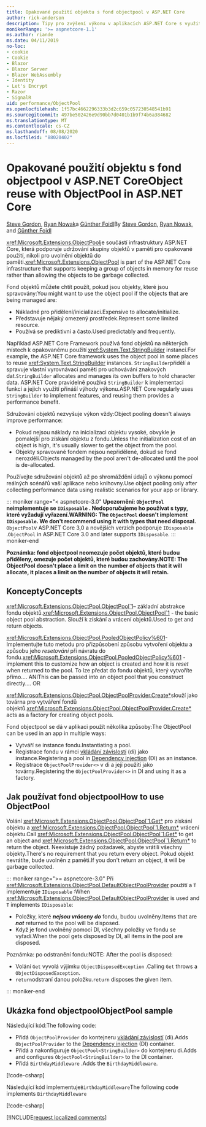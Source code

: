 ```yaml
---
title: Opakované použití objektu s fond objectpool v ASP.NET Core
author: rick-anderson
description: Tipy pro zvýšení výkonu v aplikacích ASP.NET Core s využitím fond objectpool.
monikerRange: '>= aspnetcore-1.1'
ms.author: riande
ms.date: 04/11/2019
no-loc:
- cookie
- Cookie
- Blazor
- Blazor Server
- Blazor WebAssembly
- Identity
- Let's Encrypt
- Razor
- SignalR
uid: performance/ObjectPool
ms.openlocfilehash: 1f57bc4662296333b3d2c659c057230548541b91
ms.sourcegitcommit: 497be502426e9d90bb7d0401b1b9f74b6a384682
ms.translationtype: MT
ms.contentlocale: cs-CZ
ms.lasthandoff: 08/08/2020
ms.locfileid: "88020402"
---
```

# <a name="object-reuse-with-objectpool-in-aspnet-core"></a><span data-ttu-id="f3418-103">Opakované použití objektu s fond objectpool v ASP.NET Core</span><span class="sxs-lookup"><span data-stu-id="f3418-103">Object reuse with ObjectPool in ASP.NET Core</span></span>

<span data-ttu-id="f3418-104">[Steve Gordon](https://twitter.com/stevejgordon), [Ryan Nowak](https://github.com/rynowak)a [Günther Foidl](https://github.com/gfoidl)</span><span class="sxs-lookup"><span data-stu-id="f3418-104">By [Steve Gordon](https://twitter.com/stevejgordon), [Ryan Nowak](https://github.com/rynowak), and [Günther Foidl](https://github.com/gfoidl)</span></span>

<span data-ttu-id="f3418-105"><xref:Microsoft.Extensions.ObjectPool>je součástí infrastruktury ASP.NET Core, která podporuje udržování skupiny objektů v paměti pro opakované použití, nikoli pro uvolnění objektů do paměti.</span><span class="sxs-lookup"><span data-stu-id="f3418-105"><xref:Microsoft.Extensions.ObjectPool> is part of the ASP.NET Core infrastructure that supports keeping a group of objects in memory for reuse rather than allowing the objects to be garbage collected.</span></span>

<span data-ttu-id="f3418-106">Fond objektů můžete chtít použít, pokud jsou objekty, které jsou spravovány:</span><span class="sxs-lookup"><span data-stu-id="f3418-106">You might want to use the object pool if the objects that are being managed are:</span></span>

- <span data-ttu-id="f3418-107">Nákladné pro přidělení/inicializaci.</span><span class="sxs-lookup"><span data-stu-id="f3418-107">Expensive to allocate/initialize.</span></span>
- <span data-ttu-id="f3418-108">Představuje nějaký omezený prostředek.</span><span class="sxs-lookup"><span data-stu-id="f3418-108">Represent some limited resource.</span></span>
- <span data-ttu-id="f3418-109">Používá se prediktivní a často.</span><span class="sxs-lookup"><span data-stu-id="f3418-109">Used predictably and frequently.</span></span>

<span data-ttu-id="f3418-110">Například ASP.NET Core Framework používá fond objektů na některých místech k opakovanému použití <xref:System.Text.StringBuilder> instancí.</span><span class="sxs-lookup"><span data-stu-id="f3418-110">For example, the ASP.NET Core framework uses the object pool in some places to reuse <xref:System.Text.StringBuilder> instances.</span></span> <span data-ttu-id="f3418-111">`StringBuilder`přidělí a spravuje vlastní vyrovnávací paměti pro uchovávání znakových dat.</span><span class="sxs-lookup"><span data-stu-id="f3418-111">`StringBuilder` allocates and manages its own buffers to hold character data.</span></span> <span data-ttu-id="f3418-112">ASP.NET Core pravidelně používá `StringBuilder` k implementaci funkcí a jejich využití přináší výhody výkonu.</span><span class="sxs-lookup"><span data-stu-id="f3418-112">ASP.NET Core regularly uses `StringBuilder` to implement features, and reusing them provides a performance benefit.</span></span>

<span data-ttu-id="f3418-113">Sdružování objektů nezvyšuje výkon vždy:</span><span class="sxs-lookup"><span data-stu-id="f3418-113">Object pooling doesn't always improve performance:</span></span>

- <span data-ttu-id="f3418-114">Pokud nejsou náklady na inicializaci objektu vysoké, obvykle je pomalejší pro získání objektu z fondu.</span><span class="sxs-lookup"><span data-stu-id="f3418-114">Unless the initialization cost of an object is high, it's usually slower to get the object from the pool.</span></span>
- <span data-ttu-id="f3418-115">Objekty spravované fondem nejsou nepřidělené, dokud se fond nerozdělí.</span><span class="sxs-lookup"><span data-stu-id="f3418-115">Objects managed by the pool aren't de-allocated until the pool is de-allocated.</span></span>

<span data-ttu-id="f3418-116">Používejte sdružování objektů až po shromáždění údajů o výkonu pomocí reálných scénářů vaší aplikace nebo knihovny.</span><span class="sxs-lookup"><span data-stu-id="f3418-116">Use object pooling only after collecting performance data using realistic scenarios for your app or library.</span></span>

::: moniker range="< aspnetcore-3.0"
<span data-ttu-id="f3418-117">**Upozornění: `ObjectPool` neimplementuje se `IDisposable` . Nedoporučujeme ho používat s typy, které vyžadují vyřazení.**</span><span class="sxs-lookup"><span data-stu-id="f3418-117">**WARNING: The `ObjectPool` doesn't implement `IDisposable`. We don't recommend using it with types that need disposal.**</span></span> <span data-ttu-id="f3418-118">`ObjectPool`v ASP.NET Core 3,0 a novějších verzích podporuje `IDisposable` .</span><span class="sxs-lookup"><span data-stu-id="f3418-118">`ObjectPool` in ASP.NET Core 3.0 and later supports `IDisposable`.</span></span>
::: moniker-end

<span data-ttu-id="f3418-119">**Poznámka: fond objectpool neomezuje počet objektů, které budou přiděleny, omezuje počet objektů, které budou zachovány.**</span><span class="sxs-lookup"><span data-stu-id="f3418-119">**NOTE: The ObjectPool doesn't place a limit on the number of objects that it will allocate, it places a limit on the number of objects it will retain.**</span></span>

## <a name="concepts"></a><span data-ttu-id="f3418-120">Koncepty</span><span class="sxs-lookup"><span data-stu-id="f3418-120">Concepts</span></span>

<span data-ttu-id="f3418-121"><xref:Microsoft.Extensions.ObjectPool.ObjectPool`1>– základní abstrakce fondu objektů.</span><span class="sxs-lookup"><span data-stu-id="f3418-121"><xref:Microsoft.Extensions.ObjectPool.ObjectPool`1> - the basic object pool abstraction.</span></span> <span data-ttu-id="f3418-122">Slouží k získání a vrácení objektů.</span><span class="sxs-lookup"><span data-stu-id="f3418-122">Used to get and return objects.</span></span>

<span data-ttu-id="f3418-123"><xref:Microsoft.Extensions.ObjectPool.PooledObjectPolicy%601>-Implementujte tuto metodu pro přizpůsobení způsobu vytvoření objektu a způsobu jeho *resetování* při návratu do fondu.</span><span class="sxs-lookup"><span data-stu-id="f3418-123"><xref:Microsoft.Extensions.ObjectPool.PooledObjectPolicy%601> - implement this to customize how an object is created and how it is *reset* when returned to the pool.</span></span> <span data-ttu-id="f3418-124">To lze předat do fondu objektů, který vytvoříte přímo.... ANI</span><span class="sxs-lookup"><span data-stu-id="f3418-124">This can be passed into an object pool that you construct directly.... OR</span></span>

<span data-ttu-id="f3418-125"><xref:Microsoft.Extensions.ObjectPool.ObjectPoolProvider.Create*>slouží jako továrna pro vytváření fondů objektů.</span><span class="sxs-lookup"><span data-stu-id="f3418-125"><xref:Microsoft.Extensions.ObjectPool.ObjectPoolProvider.Create*> acts as a factory for creating object pools.</span></span>
<!-- REview, there is no ObjectPoolProvider<T> -->

<span data-ttu-id="f3418-126">Fond objectpool se dá v aplikaci použít několika způsoby:</span><span class="sxs-lookup"><span data-stu-id="f3418-126">The ObjectPool can be used in an app in multiple ways:</span></span>

* <span data-ttu-id="f3418-127">Vytváří se instance fondu.</span><span class="sxs-lookup"><span data-stu-id="f3418-127">Instantiating a pool.</span></span>
* <span data-ttu-id="f3418-128">Registrace fondu v rámci [vkládání závislostí](xref:fundamentals/dependency-injection) (di) jako instance.</span><span class="sxs-lookup"><span data-stu-id="f3418-128">Registering a pool in [Dependency injection](xref:fundamentals/dependency-injection) (DI) as an instance.</span></span>
* <span data-ttu-id="f3418-129">Registrace `ObjectPoolProvider<>` v di a její použití jako továrny.</span><span class="sxs-lookup"><span data-stu-id="f3418-129">Registering the `ObjectPoolProvider<>` in DI and using it as a factory.</span></span>

## <a name="how-to-use-objectpool"></a><span data-ttu-id="f3418-130">Jak používat fond objectpool</span><span class="sxs-lookup"><span data-stu-id="f3418-130">How to use ObjectPool</span></span>

<span data-ttu-id="f3418-131">Volání <xref:Microsoft.Extensions.ObjectPool.ObjectPool`1.Get*> pro získání objektu a <xref:Microsoft.Extensions.ObjectPool.ObjectPool`1.Return*> vrácení objektu.</span><span class="sxs-lookup"><span data-stu-id="f3418-131">Call <xref:Microsoft.Extensions.ObjectPool.ObjectPool`1.Get*> to get an object and <xref:Microsoft.Extensions.ObjectPool.ObjectPool`1.Return*> to return the object.</span></span>  <span data-ttu-id="f3418-132">Neexistuje žádný požadavek, abyste vrátili všechny objekty.</span><span class="sxs-lookup"><span data-stu-id="f3418-132">There's no requirement that you return every object.</span></span> <span data-ttu-id="f3418-133">Pokud objekt nevrátíte, bude uvolněn z paměti.</span><span class="sxs-lookup"><span data-stu-id="f3418-133">If you don't return an object, it will be garbage collected.</span></span>

::: moniker range=">= aspnetcore-3.0"
<span data-ttu-id="f3418-134">Při <xref:Microsoft.Extensions.ObjectPool.DefaultObjectPoolProvider> použití a `T` implementuje `IDisposable` :</span><span class="sxs-lookup"><span data-stu-id="f3418-134">When <xref:Microsoft.Extensions.ObjectPool.DefaultObjectPoolProvider> is used and `T` implements `IDisposable`:</span></span>

* <span data-ttu-id="f3418-135">Položky, které ***nejsou vráceny do*** fondu, budou uvolněny.</span><span class="sxs-lookup"><span data-stu-id="f3418-135">Items that are ***not*** returned to the pool will be disposed.</span></span>
* <span data-ttu-id="f3418-136">Když je fond uvolněný pomocí DI, všechny položky ve fondu se vyřadí.</span><span class="sxs-lookup"><span data-stu-id="f3418-136">When the pool gets disposed by DI, all items in the pool are disposed.</span></span>

<span data-ttu-id="f3418-137">Poznámka: po odstranění fondu:</span><span class="sxs-lookup"><span data-stu-id="f3418-137">NOTE: After the pool is disposed:</span></span>

* <span data-ttu-id="f3418-138">Volání `Get` vyvolá výjimku `ObjectDisposedException` .</span><span class="sxs-lookup"><span data-stu-id="f3418-138">Calling `Get` throws a `ObjectDisposedException`.</span></span>
* <span data-ttu-id="f3418-139">`return`odstraní danou položku.</span><span class="sxs-lookup"><span data-stu-id="f3418-139">`return` disposes the given item.</span></span>

::: moniker-end

## <a name="objectpool-sample"></a><span data-ttu-id="f3418-140">Ukázka fond objectpool</span><span class="sxs-lookup"><span data-stu-id="f3418-140">ObjectPool sample</span></span>

<span data-ttu-id="f3418-141">Následující kód:</span><span class="sxs-lookup"><span data-stu-id="f3418-141">The following code:</span></span>

* <span data-ttu-id="f3418-142">Přidá `ObjectPoolProvider` do kontejneru [vkládání závislostí](xref:fundamentals/dependency-injection) (di).</span><span class="sxs-lookup"><span data-stu-id="f3418-142">Adds `ObjectPoolProvider` to the [Dependency injection](xref:fundamentals/dependency-injection) (DI) container.</span></span>
* <span data-ttu-id="f3418-143">Přidá a nakonfiguruje `ObjectPool<StringBuilder>` do kontejneru di.</span><span class="sxs-lookup"><span data-stu-id="f3418-143">Adds and configures `ObjectPool<StringBuilder>` to the DI container.</span></span>
* <span data-ttu-id="f3418-144">Přidá `BirthdayMiddleware` .</span><span class="sxs-lookup"><span data-stu-id="f3418-144">Adds the `BirthdayMiddleware`.</span></span>

[!code-csharp[](ObjectPool/ObjectPoolSample/Startup.cs?name=snippet)]

<span data-ttu-id="f3418-145">Následující kód implementuje`BirthdayMiddleware`</span><span class="sxs-lookup"><span data-stu-id="f3418-145">The following code implements `BirthdayMiddleware`</span></span>

[!code-csharp[](ObjectPool/ObjectPoolSample/BirthdayMiddleware.cs?name=snippet)]

[!INCLUDE[request localized comments](~/includes/code-comments-loc.md)]
